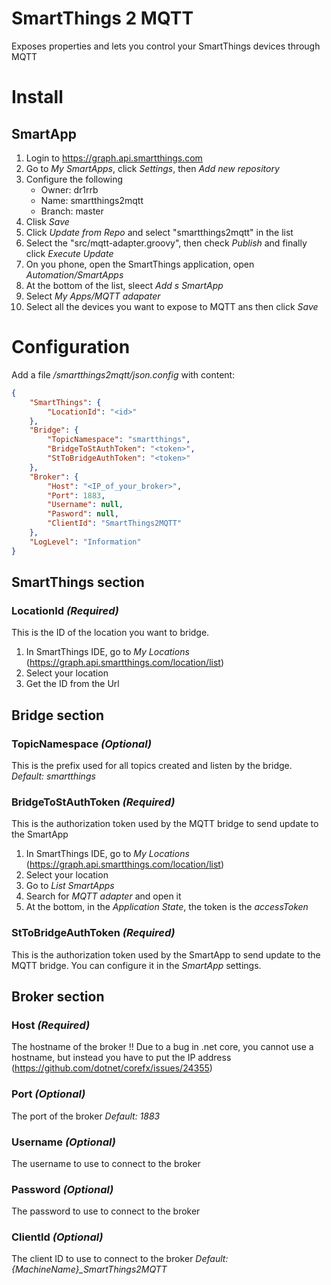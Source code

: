 # SmartThings 2 MQTT
Exposes properties and lets you control your SmartThings devices through MQTT

# Install
## SmartApp
1. Login to https://graph.api.smartthings.com
1. Go to  _My SmartApps_, click _Settings_, then _Add new repository_
1. Configure the following
	- Owner: dr1rrb
	- Name: smartthings2mqtt
	- Branch: master
1. Clisk _Save_
1. Click _Update from Repo_ and select "smartthings2mqtt" in the list
1. Select the "src/mqtt-adapter.groovy", then check _Publish_ and finally click _Execute Update_
1. On you phone, open the SmartThings application, open _Automation/SmartApps_
1. At the bottom of the list, sleect _Add s SmartApp_
1. Select _My Apps/MQTT adapater_
1. Select all the devices you want to expose to MQTT ans then click _Save_

# Configuration
Add a file _/smartthings2mqtt/json.config_ with content:
```json
{
	"SmartThings": {
		"LocationId": "<id>"
	},
	"Bridge": {
		"TopicNamespace": "smartthings",
		"BridgeToStAuthToken": "<token>",
		"StToBridgeAuthToken": "<token>"
	},
	"Broker": {
		"Host": "<IP_of_your_broker>",
		"Port": 1883,
		"Username": null,
		"Pasword": null,
		"ClientId": "SmartThings2MQTT"
	},
	"LogLevel": "Information"
}
```

## SmartThings section
### LocationId _(Required)_
This is the ID of the location you want to bridge.
1. In SmartThings IDE, go to _My Locations_ (https://graph.api.smartthings.com/location/list)
1. Select your location
1. Get the ID from the Url

## Bridge section
### TopicNamespace _(Optional)_
This is the prefix used for all topics created and listen by the bridge.
_Default: smartthings_

### BridgeToStAuthToken _(Required)_
This is the authorization token used by the MQTT bridge to send update to the SmartApp
1. In SmartThings IDE, go to _My Locations_ (https://graph.api.smartthings.com/location/list)
1. Select your location
1. Go to _List SmartApps_ 
1. Search for _MQTT adapter_  and open it
1. At the bottom, in the _Application State_, the token is the _accessToken_

### StToBridgeAuthToken _(Required)_
This is the authorization token used by the SmartApp to send update to the MQTT bridge. 
You can configure it in the _SmartApp_ settings.

## Broker section
### Host _(Required)_
The hostname of the broker
!! Due to a bug in .net core, you cannot use a hostname, but instead you have to put the IP address (https://github.com/dotnet/corefx/issues/24355)

### Port _(Optional)_
The port of the broker
_Default: 1883_

### Username _(Optional)_
The username to use to connect to the broker

### Password _(Optional)_
The password to use to connect to the broker

### ClientId _(Optional)_
The client ID to use to connect to the broker
_Default: {MachineName}\_SmartThings2MQTT_